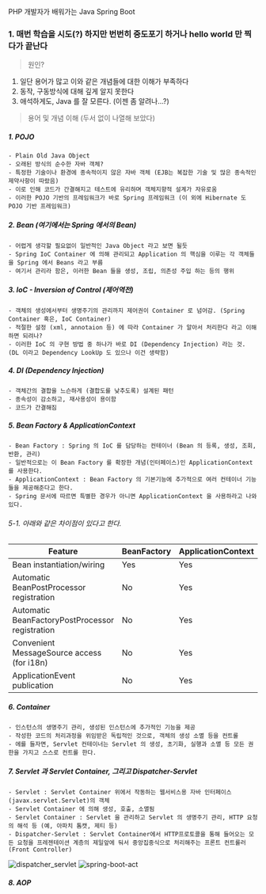 PHP 개발자가 배워가는 Java Spring Boot


### 1. 매번 학습을 시도(?) 하지만 번번히 중도포기 하거나 hello world 만 찍다가 끝난다
> 원인?
1. 일단 용어가 많고 이와 같은 개념들에 대한 이해가 부족하다
2. 동작, 구동방식에 대해 깊게 알지 못한다
3. 애석하게도, Java 를 잘 모른다. (이젠 좀 알려나...?)


> 용어 및 개념 이해 (두서 없이 나열해 보았다)
##### 1. POJO
    - Plain Old Java Object
    - 오래된 방식의 순수한 자바 객체?
    - 특정한 기술이나 환경에 종속적이지 않은 자바 객체 (EJB는 복잡한 기술 및 많은 종속적인 제약사항이 따랐음)
    - 이로 인해 코드가 간결해지고 테스트에 유리하며 객체지향적 설계가 자유로움
    - 이러한 POJO 기반의 프레임워크가 바로 Spring 프레임워크 (이 외에 Hibernate 도 POJO 기반 프레임워크)
    
##### 2. Bean (여기에서는 Spring 에서의 Bean)
    - 어렵게 생각할 필요없이 일반적인 Java Object 라고 보면 될듯
    - Spring IoC Container 에 의해 관리되고 Application 의 핵심을 이루는 각 객체들을 Spring 에서 Beans 라고 부름
    - 여기서 관리라 함은, 이러한 Bean 들을 생성, 조립, 의존성 주입 하는 등의 행위

##### 3. IoC - Inversion of Control (제어역전)
    - 객체의 생성에서부터 생명주기의 관리까지 제어권이 Container 로 넘어감. (Spring Container 혹은, IoC Container)
    - 적절한 설정 (xml, annotaion 등) 에 따라 Container 가 알아서 처리한다 라고 이해하면 되려나?
    - 이러한 IoC 의 구현 방법 중 하나가 바로 DI (Dependency Injection) 라는 것. (DL 이라고 Dependency LookUp 도 있으나 이건 생략함)
    
##### 4. DI (Dependency Injection)
    - 객체간의 결합을 느슨하게 (결합도를 낮추도록) 설계된 패턴
    - 종속성이 감소하고, 재사용성이 용이함
    - 코드가 간결해짐

##### 5. Bean Factory & ApplicationContext
    - Bean Factory : Spring 의 IoC 를 담당하는 컨테이너 (Bean 의 등록, 생성, 조회, 반환, 관리)
    - 일반적으로는 이 Bean Factory 를 확장한 개념(인터페이스)인 ApplicationContext 를 사용한다.
    - ApplicationContext : Bean Factory 의 기본기능에 추가적으로 여러 컨테이너 기능들을 제공해준다고 한다.
    - Spring 문서에 따르면 특별한 경우가 아니면 ApplicationContext 을 사용하라고 나와있다.
    
###### 5-1. 아래와 같은 차이점이 있다고 한다.
|Feature|BeanFactory|ApplicationContext|
|---|---|---|
|Bean instantiation/wiring|Yes|Yes|
|Automatic BeanPostProcessor registration|No|Yes|
|Automatic BeanFactoryPostProcessor registration|No|Yes|
|Convenient MessageSource access (for i18n)|No|Yes|
|ApplicationEvent publication|No|Yes|
    
##### 6. Container
    - 인스턴스의 생명주기 관리, 생성된 인스턴스에 추가적인 기능을 제공
    - 작성한 코드의 처리과정을 위임받은 독립적인 것으로, 객체의 생성 소멸 등을 컨트롤
    - 에를 들자면, Servlet 컨테이너는 Servlet 의 생성, 초기화, 실행과 소멸 등 모든 권한을 가지고 스스로 컨트롤 한다.

##### 7. Servlet 과 Servlet Container, 그리고 Dispatcher-Servlet
    - Servlet : Servlet Container 위에서 작동하는 웹서비스용 자바 인터페이스(javax.servlet.Servlet)의 객체
    - Servlet Container 에 의해 생성, 호출, 소멸됨
    - Servlet Container : Servlet 을 관리하고 Servlet 의 생명주기 관리, HTTP 요청의 해석 등 (예, 아파치 톰캣, 제티 등)
    - Dispatcher-Servlet : Servlet Container에서 HTTP프로토콜을 통해 들어오는 모든 요청을 프레젠테이션 계층의 제일앞에 둬서 중앙집중식으로 처리해주는 프론트 컨트롤러(Front Controller)

![dispatcher_servlet](http://guruble.com/wp-content/uploads/2014/09/dispatcher_servlet.png)
![spring-boot-act](https://i.imgur.com/BJUx5fJ.jpg)
    
##### 8. AOP
